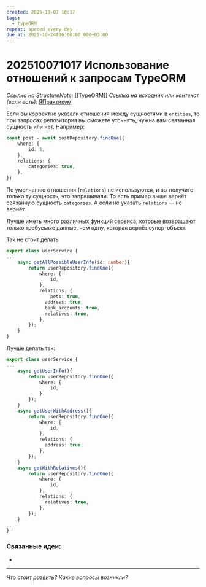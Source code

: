 ```yaml
---
created: 2025-10-07 10:17
tags:
  - typeORM
repeat: spaced every day
due_at: 2025-10-24T06:00:00.000+03:00
---
```

# 202510071017 Использование отношений к запросам TypeORM

*Ссылка на StructureNote:* [[TypeORM]]
*Ссылка на исходник или контекст (если есть):* [ЯПрактикум](https://practicum.yandex.ru/learn/backend-nodejs/courses/a4214ab0-2146-4152-b90e-651bf4c7ca5e/sprints/564244/topics/104f2765-a9c9-4617-8a5e-f21b675cf9b3/lessons/5674c491-8940-41ba-bf49-d6da1cbe2337/)

Если вы корректно указали отношения между сущностями в `entities`, то при запросах репозитория вы сможете уточнять, нужна вам связанная сущность или нет. Например:

```ts
const post = await postRepository.findOne({
    where: {
        id: 1,
    },
    relations: {
        categories: true,
    },
})
```

По умолчанию отношения (`relations`) не используются, и вы получите только ту сущность, что запрашивали. То есть пример выше вернёт связанную сущность `categories`. А если не указать `relations` — не вернёт.

Лучше иметь много различных функций сервиса, которые возвращают только требуемые данные, чем одну, которая вернёт супер-объект.

Так не стоит делать

```ts
export class userService {
...
    async getAllPossibleUserInfo(id: number){
        return userRepository.findOne({
            where: {
                id,
            },
            relations: {
                pets: true,
              address: true,
              bank_accounts: true,
              relatives: true,
            },
        });
    }
}
```

Лучше делать так:

```ts
export class userService {
...
    async getUserInfo(){
        return userRepository.findOne({
            where: {
                id,
            }
        });
    }
    async getUserWithAddress(){
        return userRepository.findOne({
            where: {
                id,
            },
            relations: {
              address: true,
            },
        });
    }
    async getWithRelatives(){
        return userRepository.findOne({
            where: {
                id,
            },
            relations: {
              relatives: true,
            },
        });
    }
...
}
```

### Связанные идеи:

* 

---

*Что стоит развить? Какие вопросы возникли?*
